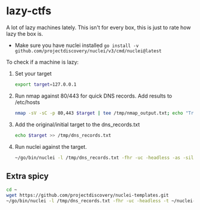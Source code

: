 # lazy-ctfs
A lot of lazy machines lately. This isn't for every box, this is just to rate how lazy the box is.

- Make sure you have nuclei installed
```go install -v github.com/projectdiscovery/nuclei/v3/cmd/nuclei@latest```


To check if a machine is lazy:
1. Set your target
   ```bash
   export target=127.0.0.1
   ```

2. Run nmap against 80/443 for quick DNS records. Add results to /etc/hosts
   ```bash
   nmap -sV -sC -p 80,443 $target | tee /tmp/nmap_output.txt; echo "Try adding these to your /etc/hosts file"; grep "DNS:" /tmp/nmap_output.txt | sed 's/.*DNS:\(.*\)/\1/' | tr ',' '\n' | sed 's/^[ \t]*//' | tee /tmp/dns_records.txt
   ```

3. Add the original/initial target to the dns_records.txt
   ```bash
   echo $target >> /tmp/dns_records.txt
   ```

4. Run nuclei against the target.
   ```bash
   ~/go/bin/nuclei -l /tmp/dns_records.txt -fhr -uc -headless -as -silent
   ```

## Extra spicy
```bash
cd ~ 
wget https://github.com/projectdiscovery/nuclei-templates.git
~/go/bin/nuclei -l /tmp/dns_records.txt -fhr -uc -headless -t ~/nuclei-templates -silent
```
